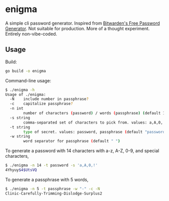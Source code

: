 # enigma

A simple cli password generator. Inspired from [Bitwarden's Free Password Generator](https://bitwarden.com/password-generator/#password-generator). Not suitable for production. More of a thought experiment. Entirely non-vibe-coded.

## Usage

Build:

```bash
go build -o enigma
```

Command-line usage:

```bash
$ ./enigma -h
Usage of ./enigma:
  -N	include number in passphrase?
  -c	capitalize passphrase?
  -n int
    	number of characters (password) / words (passphrase) (default 14)
  -s string
    	comma-separated set of characters to pick from. values: a,A,0,! (default "a,A,0")
  -t string
    	type of secret. values: password, passphrase (default "password")
  -w string
    	word separator for passphrase (default " ")
```

To generate a password with 14 characters with a-z, A-Z, 0-9, and special characters,

```bash
$ ./enigma -n 14 -t password -s 'a,A,0,!'
4Yhyuy$4$UtsVQ
```

To generate a passphrase with 5 words,

```bash
$ ./enigma -n 5 -t passphrase -w "-" -c -N
Clinic-Carefully-Trimming-Dislodge-Surplus2
```

